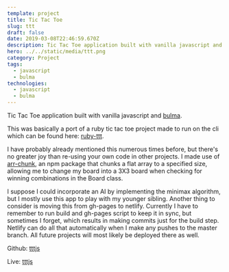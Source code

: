```yaml
---
template: project
title: Tic Tac Toe
slug: ttt
draft: false
date: 2019-03-08T22:46:59.670Z
description: Tic Tac Toe application built with vanilla javascript and bulma.
hero: ../../static/media/ttt.png
category: Project
tags:
  - javascript
  - bulma
technologies:
  - javascript
  - bulma
---
```


Tic Tac Toe application built with vanilla javascript and [bulma](https://bulma.io).

This was basically a port of a ruby tic tac toe project made to run on the cli which can be found here: [ruby-ttt](https://github.com/team5-microverse/ttt).

I have probably already mentioned this numerous times before, but there's no greater joy than re-using your own code in other projects. I made use of [arr-chunk](https://www.npmjs.com/package/arr-chunk), an npm package that chunks a flat array to a specified size, allowing me to change my board into a 3X3 board when checking for winning combinations in the Board class.

I suppose I could incorporate an AI by implementing the minimax algorithm, but I mostly use this app to play with my younger sibling. Another thing to consider is moving this from gh-pages to netlify. Currently I have to remember to run build and gh-pages script to keep it in sync, but sometimes I forget, which results in making commits just for the build step. Netlify can do all that automatically when I make any pushes to the master branch. All future projects will most likely be deployed there as well.

Github: [tttjs](https://github.com/cdrani/tttjs)

Live: [tttjs](http://cdrani.github.io/tttjs)

